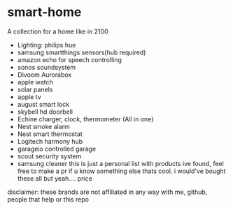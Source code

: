 # smart-home
A collection for a home like in 2100

* Lighting: philips hue
* samsung smartthings sensors(hub required)
* amazon echo for speech controlling
* sonos soundsystem
* Divoom Aurorabox
* apple watch
* solar panels
* apple tv
* august smart lock
* skybell hd doorbell
* Echine charger, clock, thermometer (All in one)
* Nest smoke alarm
* Nest smart thermostat
* Logitech harmony hub
* garageio controlled garage
* scout security system
* samsung cleaner
this is just a personal list with products ive found, feel free to make a pr if u know something else thats cool. i would've bought these all but yeah.... price

disclaimer: these brands are not affiliated in any way with me, github, people that help or this repo
